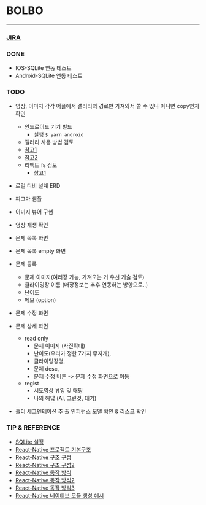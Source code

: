 # BOLBO

--- 

### [JIRA](https://hykwon8952.atlassian.net/jira/software/projects/UCFQ/boards/1)



### DONE 
  - IOS-SQLite 연동 테스트
  - Android-SQLite 연동 테스트

### TODO 
  
* 영상, 이미지 각각 어플에서 갤러리의 경로만 가져와서 쓸 수 있나 아니면 copy인지 확인
  - 안드로이드 기기 빌드 
    - 실행 ``` $ yarn android ```
  - 갤러리 사용 방법 검토
  - [참고1](https://velog.io/@onedanbee/react-native-%EA%B0%A4%EB%9F%AC%EB%A6%AC-%EC%82%AC%EC%A7%84-%EB%B6%88%EB%9F%AC%EC%98%A4%EA%B8%B0-react-native-communitycameraroll-%EC%82%AC%EC%9A%A9)
  - [참고2](https://devbksheen.tistory.com/entry/React-Native-%EC%97%85%EB%A1%9C%EB%93%9C%ED%95%A0-%EC%82%AC%EC%A7%84-%EC%84%A0%ED%83%9D-%EB%98%90%EB%8A%94-%EC%B9%B4%EB%A9%94%EB%9D%BC-%EC%B4%AC%EC%98%81%ED%95%98%EA%B8%B0)
  - 리액트 fs 검토
    - [참고1](https://dev-yakuza.posstree.com/ko/react-native/react-native-fs/)
 
  
* 로컬 디비 설계 ERD 
* 피그마 샘플 
* 이미지 뷰어 구현
* 영상 재생 확인 
* 문제 목록 화면
* 문제 목록 empty 화면
* 문제 등록  
  - 문제 이미지(여러장 가능, 가져오는 거 우선 기술 검토)
  - 클라이밍장 이름 (매장정보는 추후 연동하는 방향으로..)
  - 난이도
  - 메모 (option)
* 문제 수정 화면
* 문제 상세 화면
  - read only
    + 문제 이미지 (사진확대)
    + 난이도(우리가 정한 7가지 무지개), 
    + 클라이밍장명, 
    + 문제 desc,
    + 문제 수정 버튼 -> 문제 수정 화면으로 이동 
  - regist
    + 시도영상 뷰잉 및 매핑
    + 나의 해답 (AI, 그린것, 대기)
* 홀더 세그멘테이션 추 출 인퍼런스 모델 확인 & 리스크 확인     

###  TIP & REFERENCE

* [SQLite 설정](https://kyungyeon.dev/posts/79)  
* [React-Native 프로젝트 기본구조](https://jake-seo-dev.tistory.com/233)
* [React-Native 구조 구성](https://krworker.com/react-native-%EA%B5%AC%EC%A1%B0%EB%A5%BC-%EA%B5%AC%EC%84%B1%ED%95%B4%EB%B3%B4%EC%9E%90/)
* [React-Native 구조 구성2](https://dipsiiiiiiiiii.wordpress.com/2021/10/09/react-native-%ED%94%84%EB%A1%9C%EC%A0%9D%ED%8A%B8-%ED%8F%B4%EB%8D%94-%EA%B5%AC%EC%A1%B0/)
* [React-Native 동작 방식](https://firework-ham.tistory.com/117)
* [React-Native 동작 방식2](https://ssollacc.tistory.com/14)
* [React-Native 동작 방식3](https://www.yeummy-blog.com/post/80285a63-730b-4cd7-94eb-399af12b994e)
* [React-Native 네이티브 모듈 생성 예시](https://defineall.tistory.com/1236#toc1)

